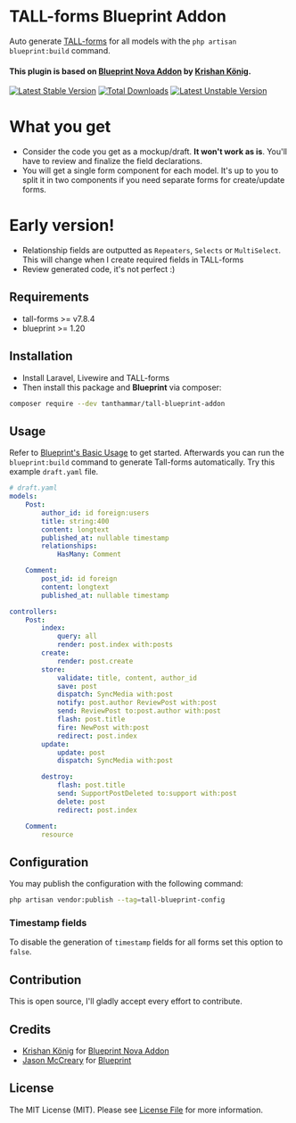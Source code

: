 # TALL-forms Blueprint Addon
Auto generate [TALL-forms](https://github.com/tanthammar/tall-forms/wiki) for all models with the `php artisan blueprint:build` command.

#### This plugin is based on [Blueprint Nova Addon](https://github.com/Naoray/blueprint-nova-addon) by [Krishan König](https://github.com/naoray).


[![Latest Stable Version](https://poser.pugx.org/tanthammar/tall-blueprint-addon/v)](//packagist.org/packages/tanthammar/tall-blueprint-addon)
[![Total Downloads](https://poser.pugx.org/tanthammar/tall-blueprint-addon/downloads)](//packagist.org/packages/tanthammar/tall-blueprint-addon)
[![Latest Unstable Version](https://poser.pugx.org/tanthammar/tall-blueprint-addon/v/unstable)](//packagist.org/packages/tanthammar/tall-blueprint-addon)

# What you get
* Consider the code you get as a mockup/draft. **It won't work as is**. You'll have to review and finalize the field declarations.
* You will get a single form component for each model. 
  It's up to you to split it in two components if you need separate forms for create/update forms.

# Early version!
* Relationship fields are outputted as `Repeaters`, `Selects` or `MultiSelect`. This will change when I create required fields in TALL-forms
* Review generated code, it's not perfect :)

## Requirements
* tall-forms >= v7.8.4
* blueprint >= 1.20


## Installation
* Install Laravel, Livewire and TALL-forms
* Then install this package and **Blueprint** via composer:

```bash
composer require --dev tanthammar/tall-blueprint-addon
```

## Usage
Refer to [Blueprint's Basic Usage](https://github.com/laravel-shift/blueprint#basic-usage) 
to get started. Afterwards you can run the `blueprint:build` command to 
generate Tall-forms automatically. Try this example `draft.yaml` file.

```yaml
# draft.yaml
models:
    Post:
        author_id: id foreign:users
        title: string:400
        content: longtext
        published_at: nullable timestamp
        relationships:
            HasMany: Comment

    Comment:
        post_id: id foreign
        content: longtext
        published_at: nullable timestamp

controllers:
    Post:
        index:
            query: all
            render: post.index with:posts
        create:
            render: post.create
        store:
            validate: title, content, author_id
            save: post
            dispatch: SyncMedia with:post
            notify: post.author ReviewPost with:post
            send: ReviewPost to:post.author with:post
            flash: post.title
            fire: NewPost with:post
            redirect: post.index
        update:
            update: post
            dispatch: SyncMedia with:post

        destroy:
            flash: post.title
            send: SupportPostDeleted to:support with:post
            delete: post
            redirect: post.index

    Comment:
        resource

```

## Configuration
You may publish the configuration with the following command:

```bash
php artisan vendor:publish --tag=tall-blueprint-config
```

### Timestamp fields
To disable the generation of `timestamp` fields for all forms set this option to `false`.

## Contribution
This is open source, I'll gladly accept every effort to contribute.

## Credits

- [Krishan König](https://github.com/naoray) for [Blueprint Nova Addon](https://github.com/Naoray/blueprint-nova-addon)
- [Jason McCreary](https://github.com/jasonmccreary) for [Blueprint](https://github.com/laravel-shift/blueprint)

## License

The MIT License (MIT). Please see [License File](LICENSE.md) for more information.
